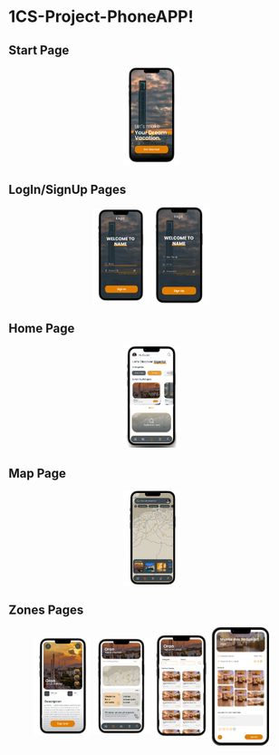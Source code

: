 # 1CS-Project-PhoneAPP!

## Start Page

<p align="center">
<img  width="20%" src="./assets/UI-images/start.png"/>
</p>

## LogIn/SignUp Pages

<p align="center">
<img align="center" width="20%" src="./assets/UI-images/SignIn.png"/>
<img align="center" width="20%" src="./assets/UI-images/SignUp.png"/>
</p>

## Home Page

<p align="center">
  <img  width="20%" src="./assets/UI-images/Home.png"/>
</p>

## Map Page

<p align="center">
  <img align="center" width="20%" src="./assets/UI-images/Map.png"/>
</p>

## Zones Pages
<p align="center">
<img align="center" width="20%" src="./assets/UI-images/Zone.png"/>
<img align="center" width="20%" src="./assets/UI-images/navigation.png"/>
<img align="center" width="20%" src="./assets/UI-images/events.png"/>
<img align="center" width="20%" src="./assets/UI-images/Carte.png"/>
</p>
